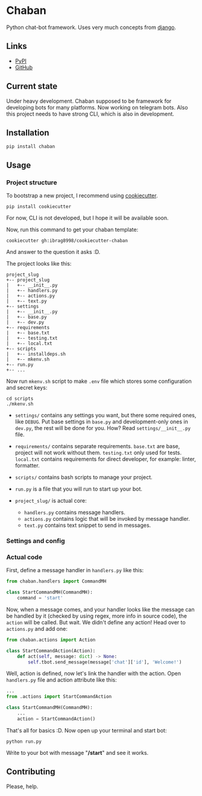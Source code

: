 # Chaban

Python chat-bot framework. Uses very much concepts from [django](https://github.com/django/django/).

## Links

- [PyPI](https://pypi.org/project/chaban/)
- [GitHub](https://github.com/ibrag8998/chaban/)

## Current state

Under heavy development. Chaban supposed to be framework for developing bots for many platforms.
Now working on telegram bots. Also this project needs to have strong CLI, which is also in development.

## Installation

```shell
pip install chaban
```

## Usage

### Project structure

To bootstrap a new project, I recommend using [cookiecutter](https://github.com/cookiecutter/cookiecutter).

```shell
pip install cookiecutter
```

For now, CLI is not developed, but I hope it will be available soon.

Now, run this command to get your chaban template:

```shell
cookiecutter gh:ibrag8998/cookiecutter-chaban
```

And answer to the question it asks :D.

The project looks like this:

```
project_slug
+-- project_slug
|   +-- __init__.py
|   +-- handlers.py
|   +-- actions.py
|   +-- text.py
+-- settings
|   +-- __init__.py
|   +-- base.py
|   +-- dev.py
+-- requirements
|   +-- base.txt
|   +-- testing.txt
|   +-- local.txt
+-- scripts
|   +-- installdeps.sh
|   +-- mkenv.sh
+-- run.py
+-- ...
```

Now run `mkenv.sh` script to make `.env` file which stores some configuration and secret keys:

```shell
cd scripts
./mkenv.sh
```

- `settings/` contains any settings you want, but there some required ones, like `DEBUG`.
Put base settings in `base.py` and development-only ones in `dev.py`, the rest will be done for you.
How? Read `settings/__init__.py` file.

- `requirements/` contains separate requirements. `base.txt` are base, project will not work
without them. `testing.txt` only used for tests. `local.txt` contains requirements for direct developer,
for example: linter, formatter.

- `scripts/` contains bash scripts to manage your project.

- `run.py` is a file that you will run to start up your bot.

- `project_slug/` is actual core:

  - `handlers.py` contains message handlers.
  - `actions.py` contains logic that will be invoked by message handler.
  - `text.py` contains text snippet to send in messages.

### Settings and config

### Actual code

First, define a message handler in `handlers.py` like this:

```python
from chaban.handlers import CommandMH

class StartCommandMH(CommandMH):
    command = 'start'
```

Now, when a message comes, and your handler looks like the message can be handled by it
(checked by using regex, more info in source code), the `action` will be called. But wait.
We didn't define any action! Head over to `actions.py` and add one:

```python
from chaban.actions import Action

class StartCommandAction(Action):
    def act(self, message: dict) -> None:
        self.tbot.send_message(message['chat']['id'], 'Welcome!')
```

Well, action is defined, now let's link the handler with the action.
Open `handlers.py` file and action attribute like this:

```python
...
from .actions import StartCommandAction

class StartCommandMH(CommandMH):
    ...
    action = StartCommandAction()
```

That's all for basics :D. Now open up your terminal and start bot:

```shell
python run.py
```

Write to your bot with message "**/start**" and see it works.

## Contributing

Please, help.
